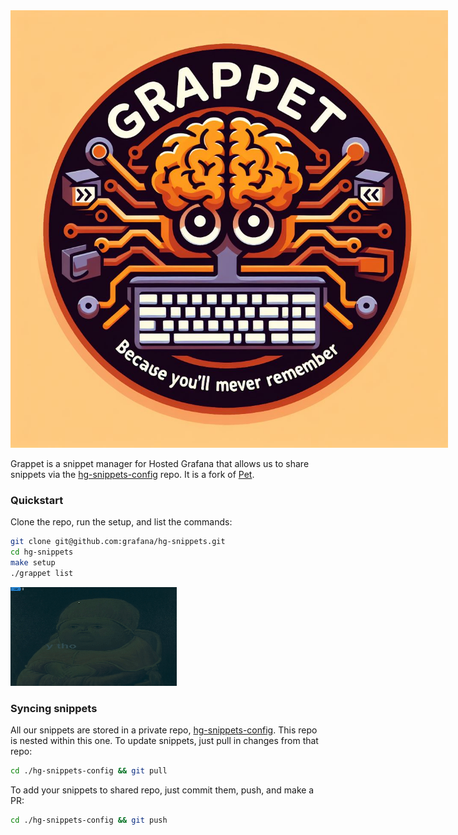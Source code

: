 <img src="doc/grappet.jpg" style="max-height: 700px; max-width: 700px;">

Grappet is a snippet manager for Hosted Grafana that allows us to share snippets via the [hg-snippets-config](https://github.com/grafana/hg-snippets-config) repo.
It is a fork of [Pet](https://github.com/knqyf263/pet).

### Quickstart
Clone the repo, run the setup, and list the commands:
```bash
git clone git@github.com:grafana/hg-snippets.git
cd hg-snippets
make setup
./grappet list
```

<img src="doc/grappet_setup.gif" style="max-height: 700px; max-width: 700px;">

### Syncing snippets
All our snippets are stored in a private repo, [hg-snippets-config](https://github.com/grafana/hg-snippets-config). This repo is nested within this one. To update snippets, just pull in changes from that repo:
```bash
cd ./hg-snippets-config && git pull
```

To add your snippets to shared repo, just commit them, push, and make a PR:
```bash
cd ./hg-snippets-config && git push
```
